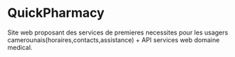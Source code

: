 # QuickPharmacy
Site web proposant des services de premieres necessites pour les usagers camerounais(horaires,contacts,assistance) + API services web domaine medical.
